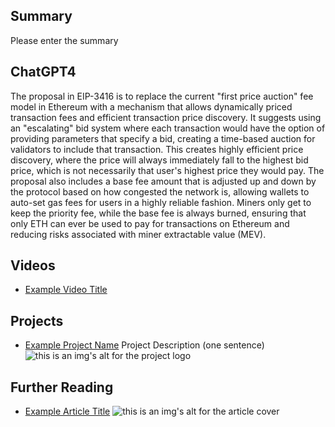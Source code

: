 ## Summary

Please enter the summary

## ChatGPT4

The proposal in EIP-3416 is to replace the current "first price auction" fee model in Ethereum with a mechanism that allows dynamically priced transaction fees and efficient transaction price discovery. It suggests using an "escalating" bid system where each transaction would have the option of providing parameters that specify a bid, creating a time-based auction for validators to include that transaction. This creates highly efficient price discovery, where the price will always immediately fall to the highest bid price, which is not necessarily that user's highest price they would pay. The proposal also includes a base fee amount that is adjusted up and down by the protocol based on how congested the network is, allowing wallets to auto-set gas fees for users in a highly reliable fashion. Miners only get to keep the priority fee, while the base fee is always burned, ensuring that only ETH can ever be used to pay for transactions on Ethereum and reducing risks associated with miner extractable value (MEV).

## Videos

- [Example Video Title](https://www.youtube.com/watch?v=TDGq4aeevgY)

## Projects

- [Example Project Name](https://xxxx.xxx/xxxxx) Project Description (one sentence) ![this is an img's alt for the project logo](https://xxxx.xxx/project-logo.xxx)

## Further Reading

- [Example Article Title](https://xxxx.xxx/xxxxx) ![this is an img's alt for the article cover](https://xxxx.xxx/article-cover.xxx)
